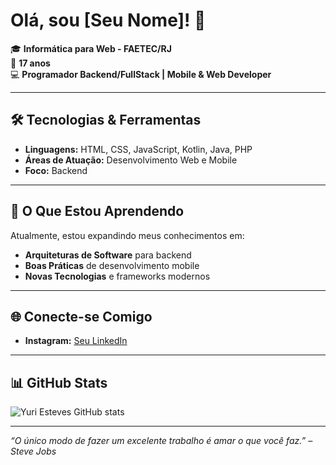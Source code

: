 # Olá, sou [Seu Nome]! 👋

🎓 **Informática para Web - FAETEC/RJ**  
🎂 **17 anos**  
💻 **Programador Backend/FullStack | Mobile & Web Developer**

---

## 🛠️ Tecnologias & Ferramentas

- **Linguagens:** HTML, CSS, JavaScript, Kotlin, Java, PHP
- **Áreas de Atuação:** Desenvolvimento Web e Mobile
- **Foco:** Backend

---

## 🌱 O Que Estou Aprendendo

Atualmente, estou expandindo meus conhecimentos em:

- **Arquiteturas de Software** para backend
- **Boas Práticas** de desenvolvimento mobile
- **Novas Tecnologias** e frameworks modernos

---

## 🌐 Conecte-se Comigo

- **Instagram:** [Seu LinkedIn](https://www.instagram.com/yhureei/)

---

## 📊 GitHub Stats

![Yuri Esteves GitHub stats](https://github-readme-stats.vercel.app/api?username=SeuUsuario&show_icons=true&theme=radical)

---

_“O único modo de fazer um excelente trabalho é amar o que você faz.” – Steve Jobs_

